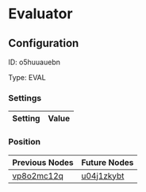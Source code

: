 # Evaluator
## Configuration
ID:  o5huuauebn

Type: EVAL 


### Settings
| Setting | Value  |
| :------------------------ | ---------------------------------------- |
 




### Position
| Previous Nodes | Future Nodes |
| :------------- | ------------ |
| [vp8o2mc12q](./vp8o2mc12q.md) | [u04j1zkybt](./u04j1zkybt.md) |